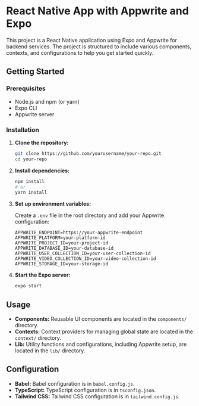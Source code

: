 # React Native App with Appwrite and Expo

This project is a React Native application using Expo and Appwrite for backend services. The project is structured to include various components, contexts, and configurations to help you get started quickly.

## Getting Started

### Prerequisites

- Node.js and npm (or yarn)
- Expo CLI
- Appwrite server

### Installation

1. **Clone the repository:**

   ```sh
   git clone https://github.com/yourusername/your-repo.git
   cd your-repo
   ```

2. **Install dependencies:**

   ```sh
   npm install
   # or
   yarn install
   ```

3. **Set up environment variables:**

   Create a `.env` file in the root directory and add your Appwrite configuration:

   ```env
   APPWRITE_ENDPOINT=https://your-appwrite-endpoint
   APPWRITE_PLATFORM=your-platform-id
   APPWRITE_PROJECT_ID=your-project-id
   APPWRITE_DATABASE_ID=your-database-id
   APPWRITE_USER_COLLECTION_ID=your-user-collection-id
   APPWRITE_VIDEO_COLLECTION_ID=your-video-collection-id
   APPWRITE_STORAGE_ID=your-storage-id
   ```

4. **Start the Expo server:**

   ```sh
   expo start
   ```

## Usage

- **Components:** Reusable UI components are located in the `components/` directory.
- **Contexts:** Context providers for managing global state are located in the `context/` directory.
- **Lib:** Utility functions and configurations, including Appwrite setup, are located in the `lib/` directory.

## Configuration

- **Babel:** Babel configuration is in `babel.config.js`.
- **TypeScript:** TypeScript configuration is in `tsconfig.json`.
- **Tailwind CSS:** Tailwind CSS configuration is in `tailwind.config.js`.
